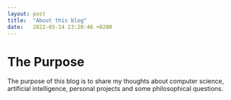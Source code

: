 ```yaml
---
layout: post
title:  "About this blog"
date:   2022-05-14 23:20:46 +0200
---
```

# The Purpose
The purpose of this blog is to share my thoughts about computer science, artificial intelligence, personal projects and some philosophical questions.

